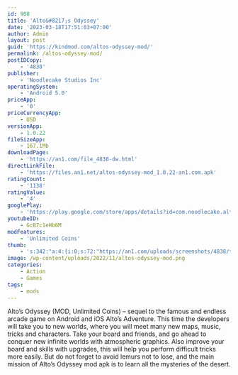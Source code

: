 ```yaml
---
id: 908
title: 'Alto&#8217;s Odyssey'
date: '2023-03-18T17:51:03+07:00'
author: Admin
layout: post
guid: 'https://kindmod.com/altos-odyssey-mod/'
permalink: /altos-odyssey-mod/
postIDCopy:
    - '4838'
publisher:
    - 'Noodlecake Studios Inc'
operatingSystem:
    - 'Android 5.0'
priceApp:
    - '0'
priceCurrencyApp:
    - USD
versionApp:
    - 1.0.22
fileSizeApp:
    - 167.1Mb
downloadPage:
    - 'https://an1.com/file_4838-dw.html'
directLinkFile:
    - 'https://files.an1.net/altos-odyssey-mod_1.0.22-an1.com.apk'
ratingCount:
    - '1138'
ratingValue:
    - '4'
googlePlay:
    - 'https://play.google.com/store/apps/details?id=com.noodlecake.altosodyssey'
youtubeID:
    - GcB7c1eHb6M
modFeatures:
    - 'Unlimited Coins'
thumb:
    - 's:342:"a:4:{i:0;s:72:"https://an1.com/uploads/screenshots/4838/thumbs/alto-odyssey-381739.webp";i:1;s:72:"https://an1.com/uploads/screenshots/4838/thumbs/alto-odyssey-727457.webp";i:2;s:72:"https://an1.com/uploads/screenshots/4838/thumbs/alto-odyssey-445658.webp";i:3;s:72:"https://an1.com/uploads/screenshots/4838/thumbs/alto-odyssey-369726.webp";}";'
image: /wp-content/uploads/2022/11/altos-odyssey-mod.png
categories:
    - Action
    - Games
tags:
    - mods
---
```


Alto’s Odyssey (MOD, Unlimited Coins) – sequel to the famous and endless arcade game on Android and iOS Alto’s Adventure. This time the developers will take you to new worlds, where you will meet many new maps, music, tricks and characters. Take your board and friends, and go ahead to conquer new infinite worlds with atmospheric graphics. Also improve your board and skills with upgrades, this will help you perform difficult tricks more easily. But do not forget to avoid lemurs not to lose, and the main mission of Alto’s Odyssey mod apk is to learn all the mysteries of the desert.